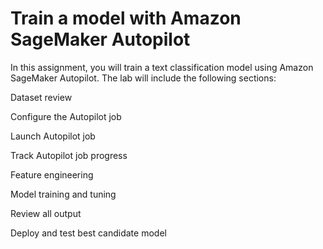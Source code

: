 # Train a model with Amazon SageMaker Autopilot

In this assignment, you will train a text classification model using Amazon SageMaker Autopilot. The lab will include the following sections:

Dataset review

Configure the Autopilot job

Launch Autopilot job

Track Autopilot job progress

Feature engineering

Model training and tuning

Review all output

Deploy and test best candidate model
